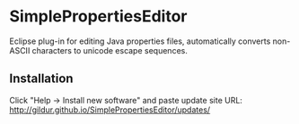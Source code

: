SimplePropertiesEditor
======================

Eclipse plug-in for editing Java properties files, automatically converts non-ASCII characters to unicode escape sequences.

Installation
------------

Click "Help -> Install new software" and paste update site URL:
http://gildur.github.io/SimplePropertiesEditor/updates/
